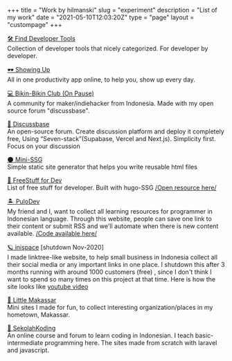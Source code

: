 +++
title = "Work by hilmanski"
slug = "experiment"
description = "List of my work"
date = "2021-05-10T12:03:20Z"
type = "page"
layout = "custompage"
+++ 

[🛠 Find Developer Tools](https://finddev.tools/)  
Collection of developer tools that nicely categorized. For developer by developer. 

[🕶 Showing Up](https://showinguptoday.vercel.app/)  
All in one productivity app online, to help you, show up every day.

[ 💻  Bikin-Bikin Club (On Pause)](https://bikinclub.vercel.app/)  
A community for maker/indiehacker from Indonesia. Made with my open source forum "discussbase".

[ 💬 Discussbase](https://discussbase.vercel.app/)  
An open-source forum. Create discussion platform and deploy it completely free, Using “Seven-stack”(Supabase, Vercel and Next.js). Simplicity first. Focus on your discussion

[ 🌑 Mini-SSG](https://minissg.vercel.app/)  
Simple static site generator that helps you write reusable html files

[💸 FreeStuff for Dev](https://freestuff.dev/)  
List of free stuff for developer. Built with hugo-SSG  [/Open resource here/](https://github.com/hilmanski/freeStuffDev)

[🏝 PuloDev](https://pulo.dev/)  
My friend and I, want to collect all learning resources for programmer in Indonesian language. Through this website, people can save one link to their content or submit RSS and we'll automate when there is new content available.
[/Code available here/](https://github.com/pulodev)

[🪐 inispace](#) [shutdown Nov-2020]  
I made linktree-like website, to help small business in Indonesia collect all their social media or any important links in one place. I shutdown this after 3 months running with around 1000 customers (free) , since I don't think I want to spend so many times on this project at that time. Here is how the site looks like [youtube video](https://www.youtube.com/playlist?list=PLct5kLrh1BuNuUPEWgLZ5P5Wu2JQ0t-s5)

[🌇 Little Makassar](https://littlemks.github.io/)  
Mini sites I made for fun, to collect interesting organization/places in my hometown, Makassar.

[🐨 SekolahKoding ](https://sekolahkoding.com/)   
An online course and forum to learn coding in Indonesian. I teach basic-intermediate programming here. The sites made from scratch with laravel and javascript.